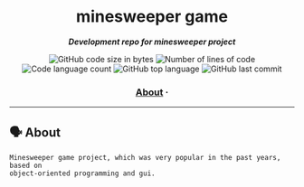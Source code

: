 <h1 align="center">
	minesweeper game
</h1>

<p align="center">
	<b><i>Development repo for minesweeper project</i></b><br>
</p>

<p align="center">
	<img alt="GitHub code size in bytes" src="https://img.shields.io/github/languages/code-size/tugberkcil/minesweeper_project?color=blueviolet" />
	<img alt="Number of lines of code" src="https://img.shields.io/tokei/lines/github/tugberkcil/minesweeper_project?color=blueviolet" />
	<img alt="Code language count" src="https://img.shields.io/github/languages/count/tugberkcil/minesweeper_project?color=blue" />
	<img alt="GitHub top language" src="https://img.shields.io/github/languages/top/tugberkcil/minesweeper_project?color=blue" />
	<img alt="GitHub last commit" src="https://img.shields.io/github/last-commit/tugberkcil/minesweeper_project?color=brightgreen" />
</p>

<h3 align="center">
	<a href="#%EF%B8%8F-about">About</a>
	<span> · </span>
	
</h3>

---

## 🗣️ About

	Minesweeper game project, which was very popular in the past years, based on 
	object-oriented programming and gui.
